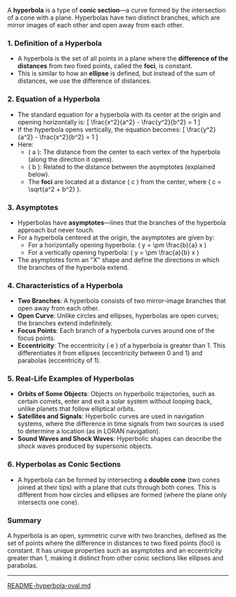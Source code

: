 A **hyperbola** is a type of **conic section**—a curve formed by the intersection of a cone with a plane. Hyperbolas have two distinct branches, which are mirror images of each other and open away from each other.

### 1. **Definition of a Hyperbola**
   - A hyperbola is the set of all points in a plane where the **difference of the distances** from two fixed points, called the **foci**, is constant.
   - This is similar to how an **ellipse** is defined, but instead of the sum of distances, we use the difference of distances.

### 2. **Equation of a Hyperbola**
   - The standard equation for a hyperbola with its center at the origin and opening horizontally is:
     \[
     \frac{x^2}{a^2} - \frac{y^2}{b^2} = 1
     \]
   - If the hyperbola opens vertically, the equation becomes:
     \[
     \frac{y^2}{a^2} - \frac{x^2}{b^2} = 1
     \]
   - Here:
     - \( a \): The distance from the center to each vertex of the hyperbola (along the direction it opens).
     - \( b \): Related to the distance between the asymptotes (explained below).
     - The **foci** are located at a distance \( c \) from the center, where \( c = \sqrt{a^2 + b^2} \).

### 3. **Asymptotes**
   - Hyperbolas have **asymptotes**—lines that the branches of the hyperbola approach but never touch.
   - For a hyperbola centered at the origin, the asymptotes are given by:
     - For a horizontally opening hyperbola: \( y = \pm \frac{b}{a} x \)
     - For a vertically opening hyperbola: \( y = \pm \frac{a}{b} x \)
   - The asymptotes form an "X" shape and define the directions in which the branches of the hyperbola extend.

### 4. **Characteristics of a Hyperbola**
   - **Two Branches**: A hyperbola consists of two mirror-image branches that open away from each other.
   - **Open Curve**: Unlike circles and ellipses, hyperbolas are open curves; the branches extend indefinitely.
   - **Focus Points**: Each branch of a hyperbola curves around one of the focus points.
   - **Eccentricity**: The eccentricity \( e \) of a hyperbola is greater than 1. This differentiates it from ellipses (eccentricity between 0 and 1) and parabolas (eccentricity of 1).

### 5. **Real-Life Examples of Hyperbolas**
   - **Orbits of Some Objects**: Objects on hyperbolic trajectories, such as certain comets, enter and exit a solar system without looping back, unlike planets that follow elliptical orbits.
   - **Satellites and Signals**: Hyperbolic curves are used in navigation systems, where the difference in time signals from two sources is used to determine a location (as in LORAN navigation).
   - **Sound Waves and Shock Waves**: Hyperbolic shapes can describe the shock waves produced by supersonic objects.

### 6. **Hyperbolas as Conic Sections**
   - A hyperbola can be formed by intersecting a **double cone** (two cones joined at their tips) with a plane that cuts through both cones. This is different from how circles and ellipses are formed (where the plane only intersects one cone).

### Summary
A hyperbola is an open, symmetric curve with two branches, defined as the set of points where the difference in distances to two fixed points (foci) is constant. It has unique properties such as asymptotes and an eccentricity greater than 1, making it distinct from other conic sections like ellipses and parabolas.


---

[README-hyperbola-oval.md](https://t2m.io/jQtOgk1)

